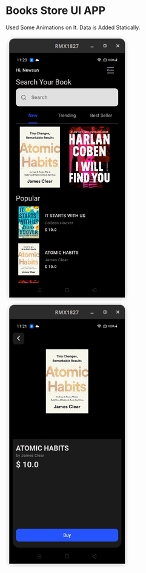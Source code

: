 # Books Store UI APP

Used Some Animations on It. Data is Added Statically.

![Home Page ](./screenshots/home.png "Home Page Screenshot")
![Details Page ](./screenshots/detail.png "Details Page Screenshot")